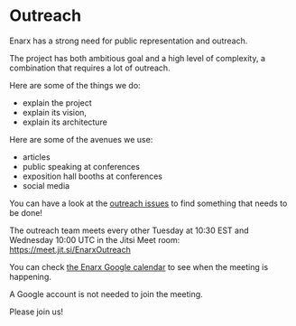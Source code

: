 # Outreach

Enarx has a strong need for public representation and outreach.

The project has both ambitious goal and a high level of complexity, a combination that requires a lot of outreach.

Here are some of the things we do:
- explain the project
- explain its vision,
- explain its architecture

Here are some of the avenues we use:
- articles
- public speaking at conferences
- exposition hall booths at conferences
- social media

You can have a look at the [outreach issues](https://github.com/enarx/outreach/issues) to find something that needs to be done!

The outreach team meets every other Tuesday at 10:30 EST and Wednesday 10:00 UTC in
the Jitsi Meet room: https://meet.jit.si/EnarxOutreach

You can check [the Enarx Google calendar](https://calendar.google.com/calendar/embed?src=leatqk15m1f34loatvatftkm48%40group.calendar.google.com&ctz=America%2FNew_York) to see when the meeting is happening.

A Google account is not needed to join the meeting.

Please join us!


